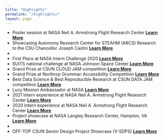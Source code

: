 ```yaml
---
title: "Highlights"
permalink: "/highlights/"
layout: page
---
```


- Poster session at NASA Neil A. Armstrong Flight Research Center <strong>[Learn More]()</strong>
- Showcasing Autonomy Research Center for STEAHM (ARCS) Research to the CSU Chancellor Joseph Castro <strong>[Learn More](https://csunshinetoday.csun.edu/university-news/csu-chancellor-visits-csun-campus-participates-in-community-open-forum/)</strong>
- 
- First Place at NASA Intern Challenge 2020 <strong>[Learn More](https://blogs.nasa.gov/interns/2020/11/02/space-station-20th-celebration-nasa-interns-put-the-art-in-smart/)</strong>
- SUITS national challenge at NASA Johnson Space Center <strong>[Learn More](https://csunshinetoday.csun.edu/media-releases/csun-students-join-forces-with-nasa-to-design-next-generation-spacesuits/)</strong>
- Grand Prize at CSUN CLOUD JAM competition <strong>[Learn More](https://csunshinetoday.csun.edu/uncategorized/beehive-monitoring-system-wins-csun-2020-cloud-jam/)</strong>
- Grand Prize at Northrop Grumman Accessibility Competition <strong>[Learn More]()</strong>
- Best Data Science & Best Reproducible Research at CSUN DATA JAM competition <strong>[Learn More](https://csunshinetoday.csun.edu/health-and-fitness/students-propose-ways-to-strengthen-l-a-in-csuns-datajam-competition/)</strong>
- Lucy Mission Ambassador at NASA <strong>[Learn More](https://www.lspace.asu.edu/lucy-ambassadors?pgid=kcwuq72v-96d76e70-6d9d-4966-8664-d491656b09d6)</strong>
- 2021 Intern experience at NASA Neil A. Armstrong Flight Research Center <strong>[Learn More](https://ntrs.nasa.gov/api/citations/20210020121/downloads/Fiscal%20Year%202021%20Intern%20Experience%20Abstract%20Book.pdf)</strong>
- 2020 Intern experience at NASA Neil A. Armstrong Flight Research Center <strong>[Learn More](https://ntrs.nasa.gov/api/citations/20205005473/downloads/FY20%20Abstract%20Book%20updated.pdf)</strong>
- Project showcase at NASA Langley Research Center, Hampton, VA <strong>[Learn More](https://ntrs.nasa.gov/api/citations/20210015453/downloads/UAM%20Control%20Centric%20Perspective.pdf)</strong>
- 
- OFF-TOP CSUN Senior Design Project Showcase (V-SDPS) <strong>[Learn More](https://www.csun.edu/sites/default/files/V-SDPS%202020%20Abstracts%20with%20Video%20Links%20to%20Presentations%20FINAL.pdf)</strong>
